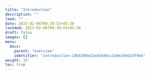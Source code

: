 ```yaml
---
title: "Introduction"
description: ""
lead: ""
date: 2023-02-06T00:39:53+05:30
lastmod: 2023-02-06T00:39:53+05:30
draft: false
images: []
menu:
  docs:
    parent: "overview"
    identifier: "introduction-24b8388e32a454d9cc3a0e10eb14f9b4"
weight: 10
toc: true
---
```

